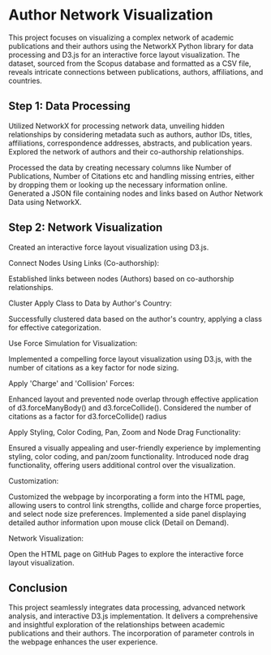 # Author Network Visualization

This project focuses on visualizing a complex network of academic publications and their authors using the NetworkX Python library for data processing and D3.js for an interactive force layout visualization. The dataset, sourced from the Scopus database and formatted as a CSV file, reveals intricate connections between publications, authors, affiliations, and countries.

## Step 1: Data Processing
Utilized NetworkX for processing network data, unveiling hidden relationships by considering metadata such as authors, author IDs, titles, affiliations, correspondence addresses, abstracts, and publication years.
Explored the network of authors and their co-authorship relationships.  

Processed the data by creating necessary columns like Number of Publications, Number of Citations etc and handling missing entries, either by dropping them or looking up the necessary information online.
Generated a JSON file containing nodes and links based on Author Network Data using NetworkX.

## Step 2: Network Visualization
Created an interactive force layout visualization using D3.js.

Connect Nodes Using Links (Co-authorship):  

Established links between nodes (Authors) based on co-authorship relationships.

Cluster Apply Class to Data by Author's Country:  

Successfully clustered data based on the author's country, applying a class for effective categorization.

Use Force Simulation for Visualization:  

Implemented a compelling force layout visualization using D3.js, with the number of citations as a key factor for node sizing.

Apply 'Charge' and 'Collision' Forces:  

Enhanced layout and prevented node overlap through effective application of d3.forceManyBody() and d3.forceCollide().
Considered the number of citations as a factor for d3.forceCollide() radius

Apply Styling, Color Coding, Pan, Zoom and Node Drag Functionality:  

Ensured a visually appealing and user-friendly experience by implementing styling, color coding, and pan/zoom functionality.
Introduced node drag functionality, offering users additional control over the visualization.

Customization:  

Customized the webpage by incorporating a form into the HTML page, allowing users to control link strengths, collide and charge force properties, and select node size preferences. Implemented a side panel displaying detailed author information upon mouse click (Detail on Demand).

Network Visualization:  

Open the HTML page on GitHub Pages to explore the interactive force layout visualization.

## Conclusion
This project seamlessly integrates data processing, advanced network analysis, and interactive D3.js implementation. It delivers a comprehensive and insightful exploration of the relationships between academic publications and their authors. The incorporation of parameter controls in the webpage enhances the user experience.
